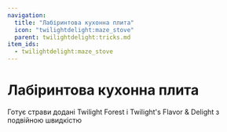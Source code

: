 ```yaml
---
navigation:
  title: "Лабіринтова кухонна плита"
  icon: "twilightdelight:maze_stove"
  parent: twilightdelight:tricks.md
item_ids:
  - twilightdelight:maze_stove
---
```


# Лабіринтова кухонна плита

Готує страви додані Twilight Forest і Twilight's Flavor & Delight з подвійною швидкістю



<Recipe id="twilightdelight:maze_stove" />

